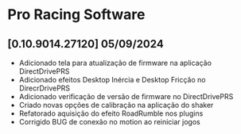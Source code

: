 # Pro Racing Software

## [0.10.9014.27120] 05/09/2024

 - Adicionado tela para atualização de firmware na aplicação DirectDrivePRS
 - Adicionado efeitos Desktop Inércia e Desktop Fricção no DirecrDrivePRS
 - Adicionado verificação de versão de firmware no DirectDrivePRS
 - Criado novas opções de calibração na aplicação do shaker
 - Refatorado aquisição do efeito RoadRumble nos plugins
 - Corrigido BUG de conexão no motion ao reiniciar jogos
